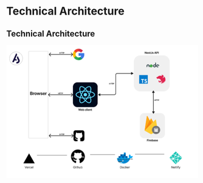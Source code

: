 # Technical Architecture

## Technical Architecture
![Technical Architecture](./technical_architecture.jpg)
